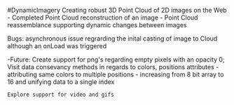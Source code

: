 #DynamicImagery
   Creating robust 3D Point Cloud of 2D images on the Web
      - Completed Point Cloud reconstruction of an image
      - Point Cloud reassemblance supporting dynamic changes between images

 Bugs:
   asynchronous issue regrarding the inital casting of image to Cloud although an onLoad was triggered
     
  -Future:
    Create support for png's regarding empty pixels with an opacity 0;
    Visit data consevancy methods in regards to colors, positions attributes
        -attributing same colors to multiple positions
        - increasing from 8 bit array to 16 and unifying data to a single index
    
 
    Explore support for video and gifs 
      
  
 
